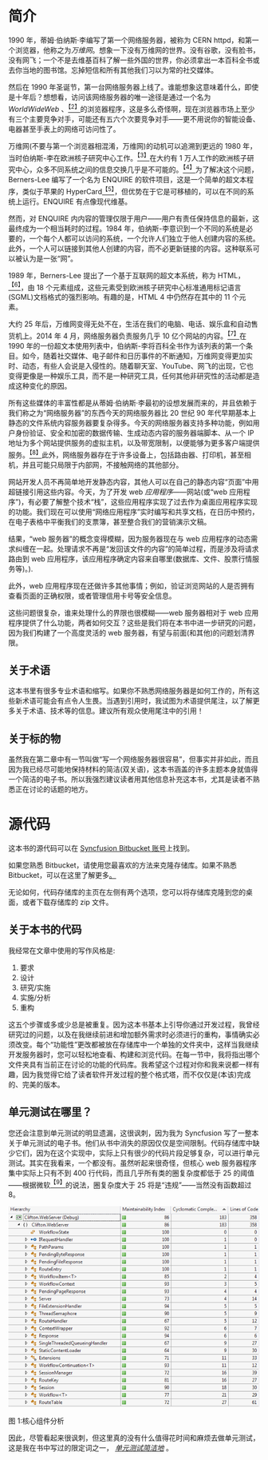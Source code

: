 # 简介

1990 年，蒂姆·伯纳斯·李编写了第一个网络服务器，被称为 CERN httpd，和第一个浏览器，他称之为*万维网*。想象一下没有万维网的世界。没有谷歌，没有脸书，没有网飞；一个不是去维基百科了解一些外国的世界，你必须拿出一本百科全书或去你当地的图书馆。忘掉短信和所有其他我们习以为常的社交媒体。

然后在 1990 年圣诞节，第一台网络服务器上线了。谁能想象这意味着什么，即使是十年后？想想看，访问该网络服务器的唯一途径是通过一个名为 *WorldWideWeb* 、[<sup>【2】</sup>](Web_Servers_Succinctly_0018.htm#_ftn2)的浏览器程序，这是多么奇怪啊，现在浏览器市场上至少有三个主要竞争对手，可能还有五六个次要竞争对手——更不用说你的智能设备、电器甚至手表上的网络可访问性了。

万维网(不要与第一个浏览器相混淆，万维网)的动机可以追溯到更远的 1980 年，当时伯纳斯-李在欧洲核子研究中心工作。[<sup>【3】</sup>](Web_Servers_Succinctly_0018.htm#_ftn3)在大约有 1 万人工作的欧洲核子研究中心，众多不同系统之间的信息交换几乎是不可能的。[<sup>【4】</sup>](Web_Servers_Succinctly_0018.htm#_ftn4)为了解决这个问题，Berners-Lee 编写了一个名为 ENQUIRE 的软件项目，这是一个简单的超文本程序，类似于苹果的 HyperCard[<sup>【5】</sup>](Web_Servers_Succinctly_0018.htm#_ftn5)，但优势在于它是可移植的，可以在不同的系统上运行。ENQUIRE 有点像现代维基。

然而，对 ENQUIRE 内内容的管理仅限于用户——用户有责任保持信息的最新，这最终成为一个相当耗时的过程。1984 年，伯纳斯-李意识到一个不同的系统是必要的，一个每个人都可以访问的系统，一个允许人们独立于他人创建内容的系统。此外，一个人可以链接到其他人创建的内容，而不必更新链接的内容。这种联系可以被认为是一张“网”。

1989 年，Berners-Lee 提出了一个基于互联网的超文本系统，称为 HTML，[<sup>【6】</sup>](Web_Servers_Succinctly_0018.htm#_ftn6)，由 18 个元素组成，这些元素受到欧洲核子研究中心标准通用标记语言(SGML)文档格式的强烈影响。有趣的是，HTML 4 中仍然存在其中的 11 个元素。

大约 25 年后，万维网变得无处不在，生活在我们的电脑、电话、娱乐盒和自动售货机上。2014 年 4 月，网络服务器负责服务几乎 10 亿个网站的内容。[<sup>【7】</sup>](Web_Servers_Succinctly_0018.htm#_ftn7)在 1990 年的一份超文本使用列表中，伯纳斯-李将百科全书作为该列表的第一个条目。如今，随着社交媒体、电子邮件和日历事件的不断通知，万维网变得更加实时、动态，有些人会说是入侵性的。随着聊天室、YouTube、网飞的出现，它也变得更像是一种娱乐工具，而不是一种研究工具，任何其他非研究性的活动都是造成这种变化的原因。

所有这些媒体的丰富性都是从蒂姆·伯纳斯·李最初的设想发展而来的，并且依赖于我们称之为“网络服务器”的东西今天的网络服务器比 20 世纪 90 年代早期基本上静态的文件系统内容服务器要复杂得多。今天的网络服务器支持多种功能，例如用户身份验证、安全和加密的数据传输、生成动态内容的服务器端脚本、从一个 IP 地址为多个网站提供服务的虚拟主机，以及带宽限制，以便能够为更多客户端提供服务。[<sup>【8】</sup>](Web_Servers_Succinctly_0018.htm#_ftn8)此外，网络服务器存在于许多设备上，包括路由器、打印机，甚至相机，并且可能只局限于内部网，不接触网络的其他部分。

网站开发人员不再简单地开发静态内容，其他人可以在自己的静态内容“页面”中用超链接引用这些内容。今天，为了开发 web *应用程序*——网站(或“web 应用程序”)，有必要了解整个技术“栈”，这些应用程序实现了过去作为桌面应用程序实现的功能。我们现在可以使用“网络应用程序”实时编写和共享文档，在日历中预约，在电子表格中平衡我们的支票簿，甚至整合我们的营销演示文稿。

结果，“web 服务器”的概念变得模糊，因为服务器现在与 web 应用程序的动态需求纠缠在一起。处理请求不再是“发回该文件的内容”的简单过程，而是涉及将请求路由到 web 应用程序，该应用程序确定内容来自哪里(数据库、文件、股票行情服务等)。).

此外，web 应用程序现在还做许多其他事情；例如，验证浏览网站的人是否拥有查看页面的正确权限，或者管理信用卡号等安全信息。

这些问题很复杂，谁来处理什么的界限也很模糊——web 服务器相对于 web 应用程序提供了什么功能，两者如何交互？这些是我们将在本书中进一步研究的问题，因为我们构建了一个高度灵活的 web 服务器，有望与前面(和其他)的问题划清界限。

## 关于术语

这本书里有很多专业术语和缩写。如果你不熟悉网络服务器是如何工作的，所有这些新术语可能会有点令人生畏。当遇到引用时，我试图为术语提供尾注，以了解更多关于术语、技术等的信息。建议所有观众使用尾注中的引用！

## 关于标的物

虽然我在第二章中有一节叫做“写一个网络服务器很容易”，但事实并非如此，而且因为我已经尽可能地保持材料的简洁(双关语)，这本书涵盖的许多主题本身就值得一个简洁的电子书。所以我强烈建议读者用其他信息补充这本书，尤其是读者不熟悉正在讨论的话题的地方。

# 源代码

这本书的源代码可以在 [Syncfusion Bitbucket 账号](https://bitbucket.org/syncfusiontech/web-servers-succinctly)上找到。

如果您熟悉 Bitbucket，请使用您最喜欢的方法来克隆存储库。如果不熟悉 Bitbucket，可以在这里了解更多[。](https://bitbucket.org/)

无论如何，代码存储库的主页在左侧有两个选项，您可以将存储库克隆到您的桌面，或者下载存储库的 zip 文件。

## 关于本书的代码

我经常在文章中使用的写作风格是:

1.  要求
2.  设计
3.  研究/实施
4.  实施/分析
5.  重构

这五个步骤或多或少总是被重复。因为这本书基本上引导你通过开发过程，我曾经研究过的问题，以及在我继续前进和增加额外需求时必须进行的重构，事情确实必须改变。每个“功能性”更改都被放在存储库中一个单独的文件夹中，这样当我继续开发服务器时，您可以轻松地查看、构建和浏览代码。在每一节中，我将指出哪个文件夹具有当前正在讨论的功能的代码库。我希望这个过程对你和我来说都一样有趣，因为我觉得它给了读者软件开发过程的整个格式塔，而不仅仅是(本该)完成的、完美的版本。

## 单元测试在哪里？

您还会注意到单元测试的明显遗漏，这很讽刺，因为我为 Syncfusion 写了一整本关于单元测试的电子书。他们从书中消失的原因仅仅是空间限制。代码存储库中缺少它们，因为在这个实现中，实际上只有很少的代码片段足够复杂，可以进行单元测试。其实在我看来，一个都没有。虽然听起来很奇怪，但核心 web 服务器程序集中实际上只有不到 400 行代码，而且几乎所有类的圈复杂度都低于 25 的阈值——根据微软[<sup>【9】</sup>](Web_Servers_Succinctly_0018.htm#_ftn9)的说法，圈复杂度大于 25 将是“违规”——当然没有函数超过 8。

![](img/image001.png)

图 1:核心组件分析

因此，尽管看起来很讽刺，但这里真的没有什么值得花时间和麻烦去做单元测试，这是我在书中写过的限定词之一， [*单元测试简洁地*](http://www.syncfusion.com/resources/techportal/details/ebooks/unittesting) 。